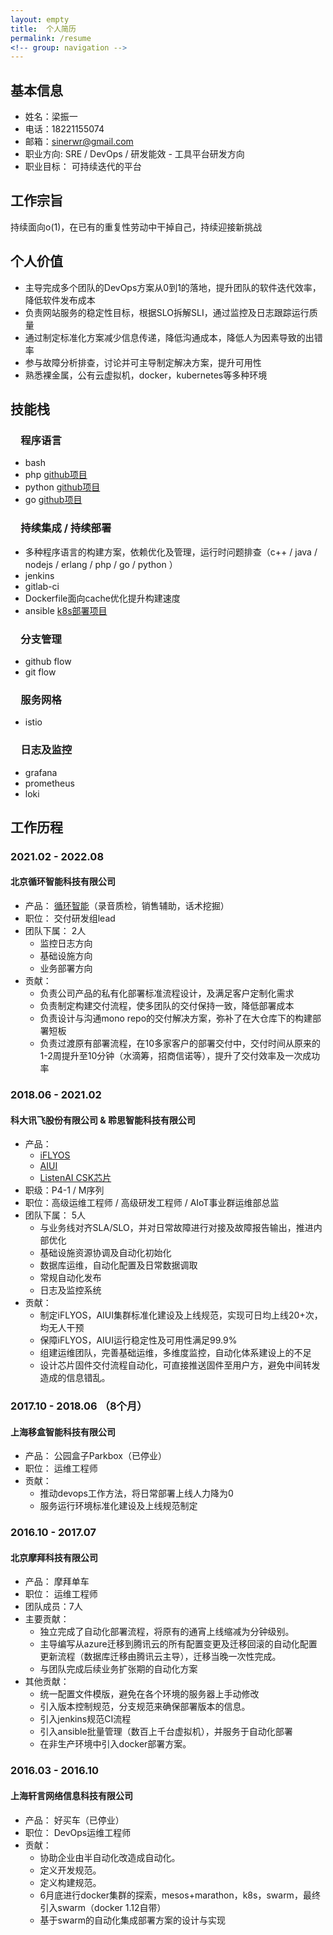 ```yaml
---
layout: empty
title:  个人简历
permalink: /resume
<!-- group: navigation -->
---
```


## 基本信息
- 姓名：梁振一
- 电话：18221155074
- 邮箱：<sinerwr@gmail.com>
- 职业方向: SRE / DevOps / 研发能效 - 工具平台研发方向
- 职业目标： 可持续迭代的平台

## 工作宗旨
持续面向o(1)，在已有的重复性劳动中干掉自己，持续迎接新挑战

## 个人价值
- 主导完成多个团队的DevOps方案从0到1的落地，提升团队的软件迭代效率，降低软件发布成本
- 负责网站服务的稳定性目标，根据SLO拆解SLI，通过监控及日志跟踪运行质量
- 通过制定标准化方案减少信息传递，降低沟通成本，降低人为因素导致的出错率
- 参与故障分析排查，讨论并可主导制定解决方案，提升可用性
- 熟悉裸金属，公有云虚拟机，docker，kubernetes等多种环境

## 技能栈
### &emsp;程序语言
- bash
- php [github项目](https://github.com/SingleCorner/AutoO)
- python [github项目](https://github.com/SingleCorner/AutoO_with_django)
- go [github项目](https://github.com/SICO-SYS/SiCo)

### &emsp;持续集成 / 持续部署
- 多种程序语言的构建方案，依赖优化及管理，运行时问题排查（c++ / java / nodejs / erlang / php / go / python ）
- jenkins
- gitlab-ci
- Dockerfile面向cache优化提升构建速度
- ansible [k8s部署项目](https://github.com/SingleCorner/ansible-for-k8s)

### &emsp;分支管理
- github flow
- git flow

### &emsp;服务网格
- istio

### &emsp;日志及监控
- grafana
- prometheus
- loki

## 工作历程
### 2021.02 - 2022.08
#### 北京循环智能科技有限公司
- 产品： [循环智能](https://www.rcrai.com)（录音质检，销售辅助，话术挖掘）
- 职位： 交付研发组lead
- 团队下属： 2人
  - 监控日志方向
  - 基础设施方向
  - 业务部署方向
- 贡献：
  - 负责公司产品的私有化部署标准流程设计，及满足客户定制化需求
  - 负责制定构建交付流程，使多团队的交付保持一致，降低部署成本
  - 负责设计与沟通mono repo的交付解决方案，弥补了在大仓库下的构建部署短板
  - 负责过渡原有部署流程，在10多家客户的部署交付中，交付时间从原来的1-2周提升至10分钟（水滴筹，招商信诺等），提升了交付效率及一次成功率

### 2018.06 - 2021.02
#### 科大讯飞股份有限公司 & 聆思智能科技有限公司
- 产品：
  - [iFLYOS](https://www.iflyos.cn)
  - [AIUI](https://aiui.xfyun.cn)
  - [ListenAI CSK芯片](https://www.listenai.com)
- 职级：P4-1 / M序列
- 职位：高级运维工程师 / 高级研发工程师 / AIoT事业群运维部总监
- 团队下属： 5人
  - 与业务线对齐SLA/SLO，并对日常故障进行对接及故障报告输出，推进内部优化
  - 基础设施资源协调及自动化初始化
  - 数据库运维，自动化配置及日常数据调取
  - 常规自动化发布
  - 日志及监控系统
- 贡献：
  - 制定iFLYOS，AIUI集群标准化建设及上线规范，实现可日均上线20+次，均无人干预
  - 保障iFLYOS，AIUI运行稳定性及可用性满足99.9%
  - 组建运维团队，完善基础运维，多维度监控，自动化体系建设上的不足
  - 设计芯片固件交付流程自动化，可直接推送固件至用户方，避免中间转发造成的信息错乱。

### 2017.10 - 2018.06 （8个月）
#### 上海移盒智能科技有限公司
- 产品： 公园盒子Parkbox（已停业）
- 职位： 运维工程师
- 贡献：
  - 推动devops工作方法，将日常部署上线人力降为0
  - 服务运行环境标准化建设及上线规范制定

### 2016.10 - 2017.07
#### 北京摩拜科技有限公司
- 产品： 摩拜单车
- 职位： 运维工程师
- 团队成员：7人
- 主要贡献： 
  - 独立完成了自动化部署流程，将原有的通宵上线缩减为分钟级别。
  - 主导编写从azure迁移到腾讯云的所有配置变更及迁移回滚的自动化配置更新流程（数据库迁移由腾讯云主导），迁移当晚一次性完成。
  - 与团队完成后续业务扩张期的自动化方案
- 其他贡献： 
  - 统一配置文件模版，避免在各个环境的服务器上手动修改
  - 引入版本控制规范，分支规范来确保部署版本的信息。
  - 引入jenkins规范CI流程
  - 引入ansible批量管理（数百上千台虚拟机），并服务于自动化部署
  - 在非生产环境中引入docker部署方案。

### 2016.03 - 2016.10
#### 上海轩言网络信息科技有限公司
- 产品： 好买车（已停业）
- 职位： DevOps运维工程师
- 贡献：
  - 协助企业由半自动化改造成自动化。
  - 定义开发规范。
  - 定义构建规范。
  - 6月底进行docker集群的探索，mesos+marathon，k8s，swarm，最终引入swarm（docker 1.12自带）
  - 基于swarm的自动化集成部署方案的设计与实现